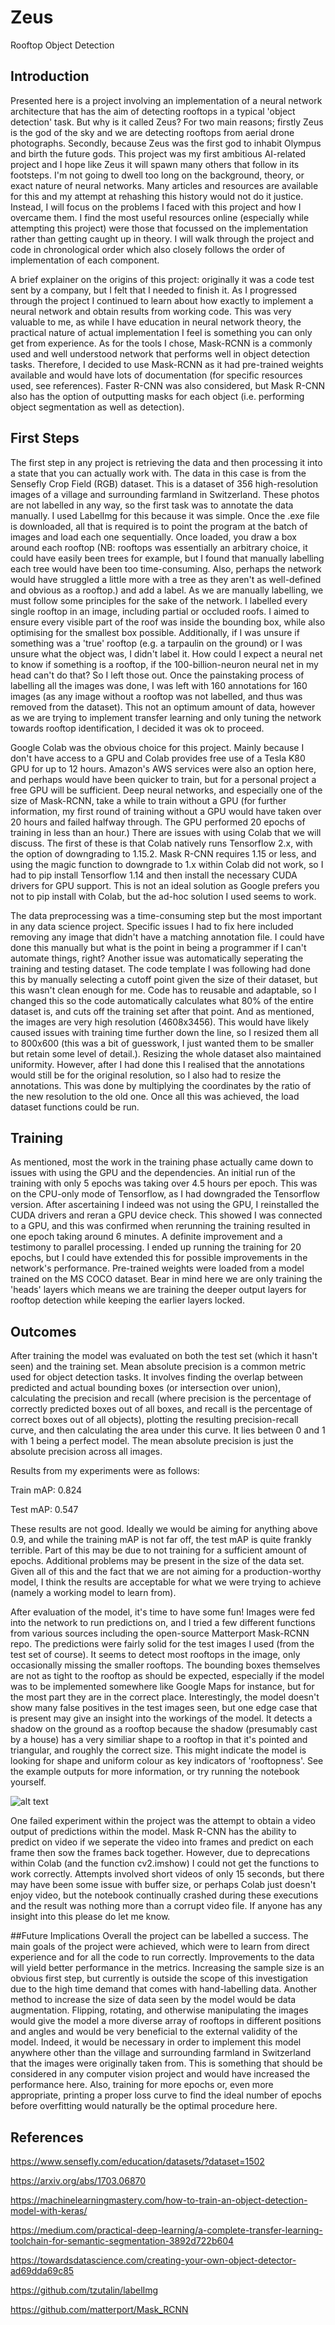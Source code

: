 # Zeus
Rooftop Object Detection

## Introduction
Presented here is a project involving an implementation of a neural network architecture that has the aim of detecting rooftops in a typical 'object detection' task. But why is it called Zeus? For two main reasons; firstly Zeus is the god of the sky and we are detecting rooftops from aerial drone photographs. Secondly, because Zeus was the first god to inhabit Olympus and birth the future gods. This project was my first ambitious AI-related project and I hope like Zeus it will spawn many others that follow in its footsteps. I'm not going to dwell too long on the background, theory, or exact nature of neural networks. Many articles and resources are available for this and my attempt at rehashing this history would not do it justice. Instead, I will focus on the problems I faced with this project and how I overcame them. I find the most useful resources online (especially while attempting this project) were those that focussed on the implementation rather than getting caught up in theory. I will walk through the project and code in chronological order which also closely follows the order of implementation of each component.

A brief explainer on the origins of this project: originally it was a code test sent by a company, but I felt that I needed to finish it. As I progressed through the project I continued to learn about how exactly to implement a neural network and obtain results from working code. This was very valuable to me, as while I have education in neural network theory, the practical nature of actual implementation I feel is something you can only get from experience. As for the tools I chose, Mask-RCNN is a commonly used and well understood network that performs well in object detection tasks. Therefore, I decided to use Mask-RCNN as it had pre-trained weights available and would have lots of documentation (for specific resources used, see references). Faster R-CNN was also considered, but Mask R-CNN also has the option of outputting masks for each object (i.e. performing object segmentation as well as detection).

## First Steps
The first step in any project is retrieving the data and then processing it into a state that you can actually work with. The data in this case is from the Sensefly Crop Field (RGB) dataset. This is a dataset of 356 high-resolution images of a village and surrounding farmland in Switzerland. These photos are not labelled in any way, so the first task was to annotate the data manually. I used LabelImg for this because it was simple. Once the .exe file is downloaded, all that is required is to point the program at the batch of images and load each one sequentially. Once loaded, you draw a box around each rooftop (NB: rooftops was essentially an arbitrary choice, it could have easily been trees for example, but I found that manually labelling each tree would have been too time-consuming. Also, perhaps the network would have struggled a little more with a tree as they aren't as well-defined and obvious as a rooftop.) and add a label. As we are manually labelling, we must follow some principles for the sake of the network. I labelled every single rooftop in an image, including partial or occluded roofs. I aimed to ensure every visible part of the roof was inside the bounding box, while also optimising for the smallest box possible. Additionally, if I was unsure if something was a 'true' rooftop (e.g. a tarpaulin on the ground) or I was unsure what the object was, I didn't label it. How could I expect a neural net to know if something is a rooftop, if the 100-billion-neuron neural net in my head can't do that? So I left those out. Once the painstaking process of labelling all the images was done, I was left with 160 annotations for 160 images (as any image without a rooftop was not labelled, and thus was removed from the dataset). This not an optimum amount of data, however as we are trying to implement transfer learning and only tuning the network towards rooftop identification, I decided it was ok to proceed. 

Google Colab was the obvious choice for this project. Mainly because I don't have access to a GPU and Colab provides free use of a Tesla K80 GPU for up to 12 hours. Amazon's AWS services were also an option here, and perhaps would have been quicker to train, but for a personal project a free GPU will be sufficient. Deep neural networks, and especially one of the size of Mask-RCNN, take a while to train without a GPU (for further information, my first round of training without a GPU would have taken over 20 hours and failed halfway through. The GPU performed 20 epochs of training in less than an hour.) There are issues with using Colab that we will discuss. The first of these is that Colab natively runs Tensorflow 2.x, with the option of downgrading to 1.15.2. Mask R-CNN requires 1.15 or less, and using the magic function to downgrade to 1.x within Colab did not work, so I had to pip install Tensorflow 1.14 and then install the necessary CUDA drivers for GPU support. This is not an ideal solution as Google prefers you not to pip install with Colab, but the ad-hoc solution I used seems to work. 

The data preprocessing was a time-consuming step but the most important in any data science project. Specific issues I had to fix here included removing any image that didn't have a matching annotation file. I could have done this manually but what is the point in being a programmer if I can't automate things, right? Another issue was automatically seperating the training and testing dataset. The code template I was following had done this by manually selecting a cutoff point given the size of their dataset, but this wasn't clean enough for me. Code has to reusable and adaptable, so I changed this so the code automatically calculates what 80% of the entire dataset is, and cuts off the training set after that point. And as mentioned, the images are very high resolution (4608x3456). This would have likely caused issues with training time further down the line, so I resized them all to 800x600 (this was a bit of guesswork, I just wanted them to be smaller but retain some level of detail.). Resizing the whole dataset also maintained uniformity. However, after I had done this I realised that the annotations would still be for the original resolution, so I also had to resize the annotations. This was done by multiplying the coordinates by the ratio of the new resolution to the old one. Once all this was achieved, the load dataset functions could be run. 

## Training
As mentioned, most the work in the training phase actually came down to issues with using the GPU and the dependencies. An initial run of the training with only 5 epochs was taking over 4.5 hours per epoch. This was on the CPU-only mode of Tensorflow, as I had downgraded the Tensorflow version. After ascertaining I indeed was not using the GPU, I reinstalled the CUDA drivers and reran a GPU device check. This showed I was connected to a GPU, and this was confirmed when rerunning the training resulted in one epoch taking around 6 minutes. A definite improvement and a testimony to parallel processing. I ended up running the training for 20 epochs, but I could have extended this for possible improvements in the network's performance. Pre-trained weights were loaded from a model trained on the MS COCO dataset. Bear in mind here we are only training the 'heads' layers which means we are training the deeper output layers for rooftop detection while keeping the earlier layers locked. 

## Outcomes
After training the model was evaluated on both the test set (which it hasn't seen) and the training set. Mean absolute precision is a common metric used for object detection tasks. It involves finding the overlap between predicted and actual bounding boxes (or intersection over union), calculating the precision and recall (where precision is the percentage of correctly predicted boxes out of all boxes, and recall is the percentage of correct boxes out of all objects), plotting the resulting precision-recall curve, and then calculating the area under this curve. It lies between 0 and 1 with 1 being a perfect model. The mean absolute precision is just the absolute precision across all images. 

Results from my experiments were as follows: 

Train mAP: 0.824

Test mAP: 0.547

These results are not good. Ideally we would be aiming for anything above 0.9, and while the training mAP is not far off, the test mAP is quite frankly terrible. Part of this may be due to not training for a sufficient amount of epochs. Additional problems may be present in the size of the data set. Given all of this and the fact that we are not aiming for a production-worthy model, I think the results are acceptable for what we were trying to achieve (namely a working model to learn from). 

After evaluation of the model, it's time to have some fun! Images were fed into the network to run predictions on, and I tried a few different functions from various sources including the open-source Matterport Mask-RCNN repo. The predictions were fairly solid for the test images I used (from the test set of course). It seems to detect most rooftops in the image, only occasionally missing the smaller rooftops. The bounding boxes themselves are not as tight to the rooftop as should be expected, especially if the model was to be implemented somewhere like Google Maps for instance, but for the most part they are in the correct place. Interestingly, the model doesn't show many false positives in the test images seen, but one edge case that is present may give an insight into the workings of the model. It detects a shadow on the ground as a rooftop because the shadow (presumably cast by a house) has a very similiar shape to a rooftop in that it's pointed and triangular, and roughly the correct size. This might indicate the model is looking for shape and uniform colour as key indicators of 'rooftopness'. See the example outputs for more information, or try running the notebook yourself.

![alt text](https://github.com/Alexander-Whelan/Zeus/blob/master/example_outputs/example1.png)

One failed experiment within the project was the attempt to obtain a video output of predictions within the model. Mask R-CNN has the ability to predict on video if we seperate the video into frames and predict on each frame then sow the frames back together. However, due to deprecations within Colab (and the function cv2.imshow) I could not get the functions to work correctly. Attempts involved short videos of only 15 seconds, but there may have been some issue with buffer size, or perhaps Colab just doesn't enjoy video, but the notebook continually crashed during these executions and the result was nothing more than a corrupt video file. If anyone has any insight into this please do let me know.

##Future Implications
Overall the project can be labelled a success. The main goals of the project were achieved, which were to learn from direct experience and for all the code to run correctly. Improvements to the data will yield better performance in the metrics. Increasing the sample size is an obvious first step, but currently is outside the scope of this investigation due to the high time demand that comes with hand-labelling data. Another method to increase the size of data seen by the model would be data augmentation. Flipping, rotating, and otherwise manipulating the images would give the model a more diverse array of rooftops in different positions and angles and would be very beneficial to the external validity of the model. Indeed, it would be necessary in order to implement this model anywhere other than the village and surrounding farmland in Switzerland that the images were originally taken from. This is something that should be considered in any computer vision project and would have increased the performance here. Also, training for more epochs or, even more appropriate, printing a proper loss curve to find the ideal number of epochs before overfitting would naturally be the optimal procedure here.

## References

https://www.sensefly.com/education/datasets/?dataset=1502

https://arxiv.org/abs/1703.06870

https://machinelearningmastery.com/how-to-train-an-object-detection-model-with-keras/

https://medium.com/practical-deep-learning/a-complete-transfer-learning-toolchain-for-semantic-segmentation-3892d722b604

https://towardsdatascience.com/creating-your-own-object-detector-ad69dda69c85

https://github.com/tzutalin/labelImg

https://github.com/matterport/Mask_RCNN



